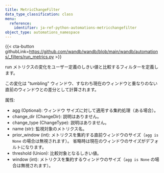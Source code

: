 ```yaml
---
title: MetricChangeFilter
data_type_classification: class
menu:
  reference:
    identifier: ja-ref-python-automations-metricchangefilter
object_type: automations_namespace
---
```


{{< cta-button githubLink=https://github.com/wandb/wandb/blob/main/wandb/automations/_filters/run_metrics.py >}}



run メトリクスの変化をユーザー定義のしきい値と比較するフィルターを定義します。

この変化は "tumbling" ウィンドウ、すなわち現在のウィンドウと重なりのない直前のウィンドウとの差分として計算されます。

属性:
- agg (Optional): ウィンドウ サイズに対して適用する集約処理（ある場合）。
- change_dir (ChangeDir): 説明はありません。
- change_type (ChangeType): 説明はありません。
- name (str): 監視対象のメトリクス名。
- prior_window (int): メトリクスを集約する直前ウィンドウのサイズ（`agg is None` の場合は無視されます）。
    省略時は現在のウィンドウのサイズがデフォルトになります。
- threshold (Union): 比較対象となるしきい値。
- window (int): メトリクスを集約するウィンドウのサイズ（`agg is None` の場合は無視されます）。